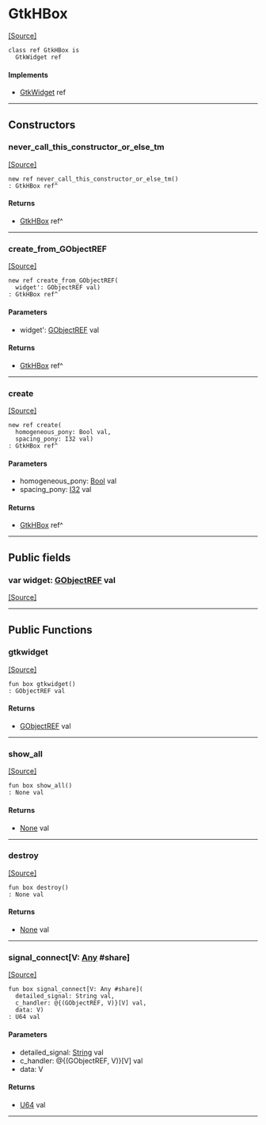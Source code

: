 # GtkHBox
<span class="source-link">[[Source]](src/gtk3/GtkHBox.md#L6)</span>
```pony
class ref GtkHBox is
  GtkWidget ref
```

#### Implements

* [GtkWidget](gtk3-GtkWidget.md) ref

---

## Constructors

### never_call_this_constructor_or_else_tm
<span class="source-link">[[Source]](src/gtk3/GtkHBox.md#L10)</span>


```pony
new ref never_call_this_constructor_or_else_tm()
: GtkHBox ref^
```

#### Returns

* [GtkHBox](gtk3-GtkHBox.md) ref^

---

### create_from_GObjectREF
<span class="source-link">[[Source]](src/gtk3/GtkHBox.md#L13)</span>


```pony
new ref create_from_GObjectREF(
  widget': GObjectREF val)
: GtkHBox ref^
```
#### Parameters

*   widget': [GObjectREF](gtk3-..-gobject-GObjectREF.md) val

#### Returns

* [GtkHBox](gtk3-GtkHBox.md) ref^

---

### create
<span class="source-link">[[Source]](src/gtk3/GtkHBox.md#L17)</span>


```pony
new ref create(
  homogeneous_pony: Bool val,
  spacing_pony: I32 val)
: GtkHBox ref^
```
#### Parameters

*   homogeneous_pony: [Bool](builtin-Bool.md) val
*   spacing_pony: [I32](builtin-I32.md) val

#### Returns

* [GtkHBox](gtk3-GtkHBox.md) ref^

---

## Public fields

### var widget: [GObjectREF](gtk3-..-gobject-GObjectREF.md) val
<span class="source-link">[[Source]](src/gtk3/GtkHBox.md#L7)</span>



---

## Public Functions

### gtkwidget
<span class="source-link">[[Source]](src/gtk3/GtkHBox.md#L9)</span>


```pony
fun box gtkwidget()
: GObjectREF val
```

#### Returns

* [GObjectREF](gtk3-..-gobject-GObjectREF.md) val

---

### show_all
<span class="source-link">[[Source]](src/gtk3/GtkWidget.md#L4)</span>


```pony
fun box show_all()
: None val
```

#### Returns

* [None](builtin-None.md) val

---

### destroy
<span class="source-link">[[Source]](src/gtk3/GtkWidget.md#L7)</span>


```pony
fun box destroy()
: None val
```

#### Returns

* [None](builtin-None.md) val

---

### signal_connect\[V: [Any](builtin-Any.md) #share\]
<span class="source-link">[[Source]](src/gtk3/GtkWidget.md#L10)</span>


```pony
fun box signal_connect[V: Any #share](
  detailed_signal: String val,
  c_handler: @{(GObjectREF, V)}[V] val,
  data: V)
: U64 val
```
#### Parameters

*   detailed_signal: [String](builtin-String.md) val
*   c_handler: @{(GObjectREF, V)}[V] val
*   data: V

#### Returns

* [U64](builtin-U64.md) val

---

